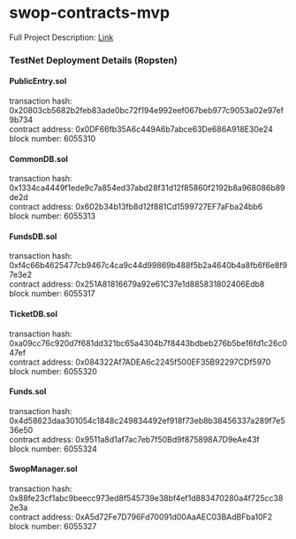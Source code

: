 # swop-contracts-mvp

Full Project Description: [Link](https://github.com/karlptrck/swop)

### TestNet Deployment Details (Ropsten)

#### PublicEntry.sol

   transaction hash:    0x20803cb5682b2feb83ade0bc72f194e992eef067beb977c9053a02e97ef9b734<br>
   contract address:    0x0DF66fb35A6c449A6b7abce63De686A918E30e24<br>
   block number:        6055310

#### CommonDB.sol

   transaction hash:    0x1334ca4449f1ede9c7a854ed37abd28f31d12f85860f2192b8a968086b89de2d<br>
   contract address:    0x602b34b13fb8d12f881Cd1599727EF7aFba24bb6<br>
   block number:        6055313

#### FundsDB.sol

   transaction hash:    0xf4c66b4625477cb9467c4ca9c44d99869b488f5b2a4640b4a8fb6f6e8f97e3e2<br>
   contract address:    0x251A81816679a92e61C37e1d885831802406Edb8<br>
   block number:        6055317

#### TicketDB.sol

   transaction hash:    0xa09cc76c920d7f681dd321bc65a4304b7f8443bdbeb276b5be16fd1c26c047ef<br>
   contract address:    0x084322Af7ADEA6c2245f500EF35B92297CDf5970
   block number:        6055320
   

#### Funds.sol

   transaction hash:    0x4d58623daa301054c1848c249834492ef918f73eb8b38456337a289f7e536e50<br>
   contract address:    0x9511a8d1af7ac7eb7f50Bd9f875898A7D9eAe43f<br>
   block number:        6055324
   
#### SwopManager.sol

   transaction hash:    0x88fe23cf1abc9beecc973ed8f545739e38bf4ef1d883470280a4f725cc382e3a<br>
   contract address:    0xA5d72Fe7D796Fd70091d00AaAEC03BAdBFba10F2<br>
   block number:        6055327
  

